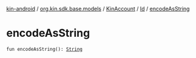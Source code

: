 [kin-android](../../../index.md) / [org.kin.sdk.base.models](../../index.md) / [KinAccount](../index.md) / [Id](index.md) / [encodeAsString](./encode-as-string.md)

# encodeAsString

`fun encodeAsString(): `[`String`](https://kotlinlang.org/api/latest/jvm/stdlib/kotlin/-string/index.html)